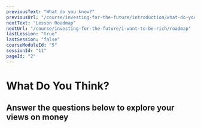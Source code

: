 ```yaml
---
previousText: "What do you know?"
previousUrl: "/course/investing-for-the-future/introduction/what-do-you-know"
nextText: "Lesson Roadmap"
nextUrl: "/course/investing-for-the-future/i-want-to-be-rich/roadmap"
lastLession: "true"
lastSession: "false"
courseModuleId: "5"
sessionId: "11"
pageId: "2"
---
```



# What Do You Think?

## Answer the questions below to explore your views on money